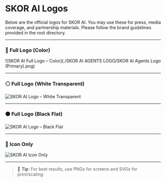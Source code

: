 # SKOR AI Logos

Below are the official logos for SKOR AI. You may use these for press, media coverage, and partnership materials. Please follow the brand guidelines provided in the root directory.

---

### 🔵 Full Logo (Color)
![SKOR AI Full Logo – Color](./SKOR AI AGENTS LOGO/SKOR AI Agents Logo (Primary).png)

---

### ⚪ Full Logo (White Transparent)
![SKOR AI Logo – White Transparent](./SKORAIAGENTSLOGO/SKORAIAGENTSLOGO/SKORAIAgentsLogo(Primary).png)

---

### ⚫ Full Logo (Black Flat)
![SKOR AI Logo – Black Flat](./SKOR_AI_AGENTS_LOG/SKOR_AI_AGENTS_LOGO/SKOR_AI_Agents_Logo_(Primary).png)

---

### 🔹 Icon Only
![SKOR AI Icon Only](./SKOR_Logo_Icon_Only.png)

---

> 📎 **Tip**: For best results, use PNGs for screens and SVGs for print/scaling.
